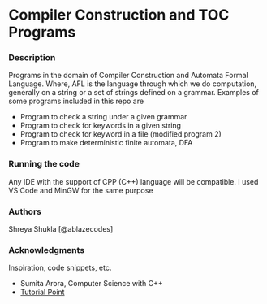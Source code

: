 # Compiler Construction and TOC Programs
### Description
Programs in the domain of Compiler Construction and Automata Formal Language. Where, AFL is the language through which we do computation, generally on a string or a set of strings defined on a grammar. 
Examples of some programs included in this repo are 
* Program to check a string under a given grammar
* Program to check for keywords in a given string
* Program to check for keyword in a file (modified program 2)
* Program to make deterministic finite automata, DFA

### Running the code
Any IDE with the support of CPP (C++) language will be compatible. I used VS Code and MinGW for the same purpose

### Authors
Shreya Shukla 
[@ablazecodes]

### Acknowledgments

Inspiration, code snippets, etc.
* Sumita Arora, Computer Science with C++
* [Tutorial Point](https://www.tutorialpoint.com)
